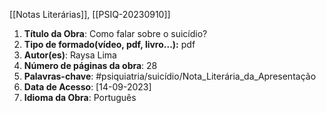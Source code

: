 [[Notas Literárias]], [[PSIQ-20230910]]
1. **Título da Obra**: Como falar sobre o suicídio?
2. **Tipo de formado(vídeo, pdf, livro...):** pdf
3. **Autor(es)**: Raysa Lima
4. **Número de páginas da obra**: 28
5. **Palavras-chave**: #psiquiatria/suicídio/Nota_Literária_da_Apresentação
6. **Data de Acesso**: [14-09-2023]
7. **Idioma da Obra**: Português 


